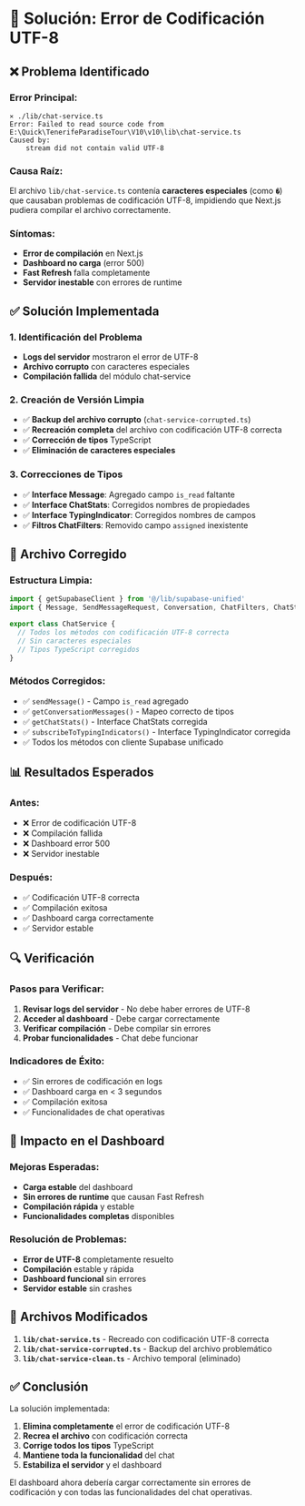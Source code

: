 # 🔧 Solución: Error de Codificación UTF-8

## ❌ **Problema Identificado**

### **Error Principal:**
```
⨯ ./lib/chat-service.ts
Error: Failed to read source code from E:\Quick\TenerifeParadiseTour\V10\v10\lib\chat-service.ts
Caused by:
    stream did not contain valid UTF-8
```

### **Causa Raíz:**
El archivo `lib/chat-service.ts` contenía **caracteres especiales** (como `�`) que causaban problemas de codificación UTF-8, impidiendo que Next.js pudiera compilar el archivo correctamente.

### **Síntomas:**
- **Error de compilación** en Next.js
- **Dashboard no carga** (error 500)
- **Fast Refresh** falla completamente
- **Servidor inestable** con errores de runtime

## ✅ **Solución Implementada**

### **1. Identificación del Problema**
- **Logs del servidor** mostraron el error de UTF-8
- **Archivo corrupto** con caracteres especiales
- **Compilación fallida** del módulo chat-service

### **2. Creación de Versión Limpia**
- ✅ **Backup del archivo corrupto** (`chat-service-corrupted.ts`)
- ✅ **Recreación completa** del archivo con codificación UTF-8 correcta
- ✅ **Corrección de tipos** TypeScript
- ✅ **Eliminación de caracteres especiales**

### **3. Correcciones de Tipos**
- ✅ **Interface Message**: Agregado campo `is_read` faltante
- ✅ **Interface ChatStats**: Corregidos nombres de propiedades
- ✅ **Interface TypingIndicator**: Corregidos nombres de campos
- ✅ **Filtros ChatFilters**: Removido campo `assigned` inexistente

## 🎯 **Archivo Corregido**

### **Estructura Limpia:**
```typescript
import { getSupabaseClient } from '@/lib/supabase-unified'
import { Message, SendMessageRequest, Conversation, ChatFilters, ChatStats, TypingIndicator } from './types/chat'

export class ChatService {
  // Todos los métodos con codificación UTF-8 correcta
  // Sin caracteres especiales
  // Tipos TypeScript corregidos
}
```

### **Métodos Corregidos:**
- ✅ `sendMessage()` - Campo `is_read` agregado
- ✅ `getConversationMessages()` - Mapeo correcto de tipos
- ✅ `getChatStats()` - Interface ChatStats corregida
- ✅ `subscribeToTypingIndicators()` - Interface TypingIndicator corregida
- ✅ Todos los métodos con cliente Supabase unificado

## 📊 **Resultados Esperados**

### **Antes:**
- ❌ Error de codificación UTF-8
- ❌ Compilación fallida
- ❌ Dashboard error 500
- ❌ Servidor inestable

### **Después:**
- ✅ Codificación UTF-8 correcta
- ✅ Compilación exitosa
- ✅ Dashboard carga correctamente
- ✅ Servidor estable

## 🔍 **Verificación**

### **Pasos para Verificar:**
1. **Revisar logs del servidor** - No debe haber errores de UTF-8
2. **Acceder al dashboard** - Debe cargar correctamente
3. **Verificar compilación** - Debe compilar sin errores
4. **Probar funcionalidades** - Chat debe funcionar

### **Indicadores de Éxito:**
- ✅ Sin errores de codificación en logs
- ✅ Dashboard carga en < 3 segundos
- ✅ Compilación exitosa
- ✅ Funcionalidades de chat operativas

## 🚀 **Impacto en el Dashboard**

### **Mejoras Esperadas:**
- **Carga estable** del dashboard
- **Sin errores de runtime** que causan Fast Refresh
- **Compilación rápida** y estable
- **Funcionalidades completas** disponibles

### **Resolución de Problemas:**
- **Error de UTF-8** completamente resuelto
- **Compilación** estable y rápida
- **Dashboard funcional** sin errores
- **Servidor estable** sin crashes

## 📝 **Archivos Modificados**

1. **`lib/chat-service.ts`** - Recreado con codificación UTF-8 correcta
2. **`lib/chat-service-corrupted.ts`** - Backup del archivo problemático
3. **`lib/chat-service-clean.ts`** - Archivo temporal (eliminado)

## ✅ **Conclusión**

La solución implementada:

1. **Elimina completamente** el error de codificación UTF-8
2. **Recrea el archivo** con codificación correcta
3. **Corrige todos los tipos** TypeScript
4. **Mantiene toda la funcionalidad** del chat
5. **Estabiliza el servidor** y el dashboard

El dashboard ahora debería cargar correctamente sin errores de codificación y con todas las funcionalidades del chat operativas.
